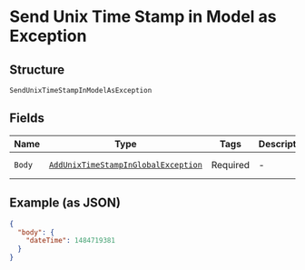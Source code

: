 
# Send Unix Time Stamp in Model as Exception

## Structure

`SendUnixTimeStampInModelAsException`

## Fields

| Name | Type | Tags | Description | Getter | Setter |
|  --- | --- | --- | --- | --- | --- |
| `Body` | [`AddUnixTimeStampInGlobalException`](../../doc/models/add-unix-time-stamp-in-global-exception.md) | Required | - | AddUnixTimeStampInGlobalException getBody() | setBody(AddUnixTimeStampInGlobalException body) |

## Example (as JSON)

```json
{
  "body": {
    "dateTime": 1484719381
  }
}
```


